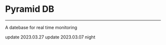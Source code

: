 # Pyramid DB
-------------------------------
A datebase for real time monitoring

update 2023.03.27
update 2023.03.07 night